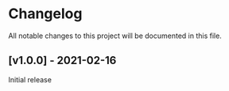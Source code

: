 # Changelog
All notable changes to this project will be documented in this file.

<a name="v1.0.0"></a>
## [v1.0.0] - 2021-02-16

Initial release
